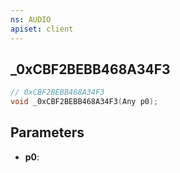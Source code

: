 ```yaml
---
ns: AUDIO
apiset: client
---
```

## _0xCBF2BEBB468A34F3

```c
// 0xCBF2BEBB468A34F3
void _0xCBF2BEBB468A34F3(Any p0);
```


## Parameters
* **p0**:



